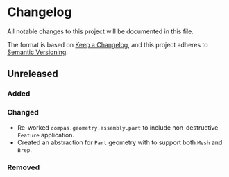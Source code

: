 # Changelog

All notable changes to this project will be documented in this file.

The format is based on [Keep a Changelog](https://keepachangelog.com/en/1.0.0/),
and this project adheres to [Semantic Versioning](https://semver.org/spec/v2.0.0.html).

## Unreleased

### Added

### Changed
 
* Re-worked `compas.geometry.assembly.part` to include non-destructive `Feature` application.
* Created an abstraction for `Part` geometry with to support both `Mesh` and `Brep`.

### Removed

